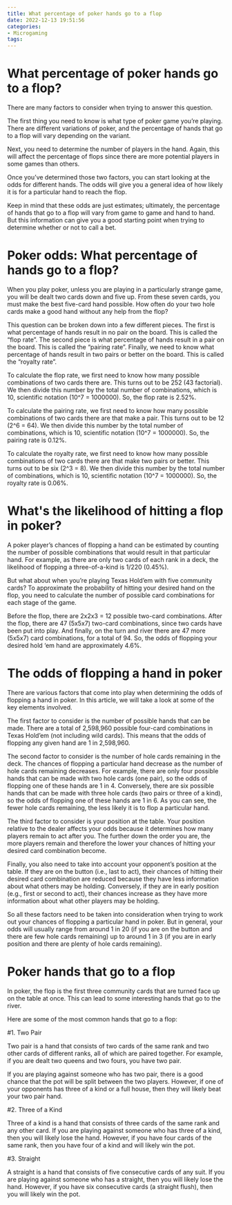 ```yaml
---
title: What percentage of poker hands go to a flop
date: 2022-12-13 19:51:56
categories:
- Microgaming
tags:
---
```



#  What percentage of poker hands go to a flop?

There are many factors to consider when trying to answer this question.

The first thing you need to know is what type of poker game you’re playing. There are different variations of poker, and the percentage of hands that go to a flop will vary depending on the variant.

Next, you need to determine the number of players in the hand. Again, this will affect the percentage of flops since there are more potential players in some games than others.

Once you’ve determined those two factors, you can start looking at the odds for different hands. The odds will give you a general idea of how likely it is for a particular hand to reach the flop.

Keep in mind that these odds are just estimates; ultimately, the percentage of hands that go to a flop will vary from game to game and hand to hand. But this information can give you a good starting point when trying to determine whether or not to call a bet.

#  Poker odds: What percentage of hands go to a flop?

When you play poker, unless you are playing in a particularly strange game, you will be dealt two cards down and five up. From these seven cards, you must make the best five-card hand possible. How often do your two hole cards make a good hand without any help from the flop?

This question can be broken down into a few different pieces. The first is what percentage of hands result in no pair on the board. This is called the “flop rate”. The second piece is what percentage of hands result in a pair on the board. This is called the “pairing rate”. Finally, we need to know what percentage of hands result in two pairs or better on the board. This is called the “royalty rate”.

To calculate the flop rate, we first need to know how many possible combinations of two cards there are. This turns out to be 252 (43 factorial). We then divide this number by the total number of combinations, which is 10, scientific notation (10^7 = 1000000). So, the flop rate is 2.52%.

To calculate the pairing rate, we first need to know how many possible combinations of two cards there are that make a pair. This turns out to be 12 (2^6 = 64). We then divide this number by the total number of combinations, which is 10, scientific notation (10^7 = 1000000). So, the pairing rate is 0.12%.

To calculate the royalty rate, we first need to know how many possible combinations of two cards there are that make two pairs or better. This turns out to be six (2^3 = 8). We then divide this number by the total number of combinations, which is 10, scientific notation (10^7 = 1000000). So, the royalty rate is 0.06%.

#  What's the likelihood of hitting a flop in poker?

A poker player’s chances of flopping a hand can be estimated by counting the number of possible combinations that would result in that particular hand. For example, as there are only two cards of each rank in a deck, the likelihood of flopping a three-of-a-kind is 1/220 (0.45%).

But what about when you’re playing Texas Hold’em with five community cards? To approximate the probability of hitting your desired hand on the flop, you need to calculate the number of possible card combinations for each stage of the game.

 Before the flop, there are 2x2x3 = 12 possible two-card combinations. After the flop, there are 47 (5x5x7) two-card combinations, since two cards have been put into play. And finally, on the turn and river there are 47 more (5x5x7) card combinations, for a total of 94. So, the odds of flopping your desired hold ‘em hand are approximately 4.6%.

#  The odds of flopping a hand in poker

There are various factors that come into play when determining the odds of flopping a hand in poker. In this article, we will take a look at some of the key elements involved.

The first factor to consider is the number of possible hands that can be made. There are a total of 2,598,960 possible four-card combinations in Texas Hold’em (not including wild cards). This means that the odds of flopping any given hand are 1 in 2,598,960.

The second factor to consider is the number of hole cards remaining in the deck. The chances of flopping a particular hand decrease as the number of hole cards remaining decreases. For example, there are only four possible hands that can be made with two hole cards (one pair), so the odds of flopping one of these hands are 1 in 4. Conversely, there are six possible hands that can be made with three hole cards (two pairs or three of a kind), so the odds of flopping one of these hands are 1 in 6. As you can see, the fewer hole cards remaining, the less likely it is to flop a particular hand.

The third factor to consider is your position at the table. Your position relative to the dealer affects your odds because it determines how many players remain to act after you. The further down the order you are, the more players remain and therefore the lower your chances of hitting your desired card combination become.

Finally, you also need to take into account your opponent’s position at the table. If they are on the button (i.e., last to act), their chances of hitting their desired card combination are reduced because they have less information about what others may be holding. Conversely, if they are in early position (e.g., first or second to act), their chances increase as they have more information about what other players may be holding.

So all these factors need to be taken into consideration when trying to work out your chances of flopping a particular hand in poker. But in general, your odds will usually range from around 1 in 20 (if you are on the button and there are few hole cards remaining) up to around 1 in 3 (if you are in early position and there are plenty of hole cards remaining).

#  Poker hands that go to a flop

In poker, the flop is the first three community cards that are turned face up on the table at once. This can lead to some interesting hands that go to the river.

Here are some of the most common hands that go to a flop:

#1. Two Pair

Two pair is a hand that consists of two cards of the same rank and two other cards of different ranks, all of which are paired together. For example, if you are dealt two queens and two fours, you have two pair.

If you are playing against someone who has two pair, there is a good chance that the pot will be split between the two players. However, if one of your opponents has three of a kind or a full house, then they will likely beat your two pair hand.

#2. Three of a Kind

Three of a kind is a hand that consists of three cards of the same rank and any other card. If you are playing against someone who has three of a kind, then you will likely lose the hand. However, if you have four cards of the same rank, then you have four of a kind and will likely win the pot.

#3. Straight

A straight is a hand that consists of five consecutive cards of any suit. If you are playing against someone who has a straight, then you will likely lose the hand. However, if you have six consecutive cards (a straight flush), then you will likely win the pot.